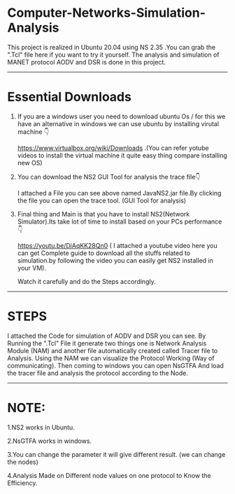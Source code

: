 # Computer-Networks-Simulation-Analysis
This project is realized in Ubuntu 20.04 using NS 2.35 .You can grab the ".Tcl" file here if you want to try it yourself. The analysis and simulation of MANET protocol AODV and DSR is done in this project.

----------------------------------------------------------------------------------------------------------------------------------------------------------------------

# Essential Downloads

1. If you are a windows user you need to download ubuntu Os / for this we have an alternative in windows we can use ubuntu by installing virutal machine 👇

    https://www.virtualbox.org/wiki/Downloads .(You can refer yotube videos to install the virtual machine it quite easy thing compare installing new OS)

2. You can download the NS2 GUI Tool for analysis the trace file👇

    I attached a File you can see above named JavaNS2.jar file.By clicking the file you can open the trace tool. (GUI Tool for analysis)

3. Final thing and Main is that you have to install NS2(Network Simulator).Its take lot of time to install based on your PCs performance 👇

    https://youtu.be/DiAqKK28Qn0 ( I attached a youtube video here you can get Complete guide to download all the stuffs related to simulation.by following the video you     can easily get NS2 installed in your VM).
    
    Watch it carefully and do the Steps accordingly.

-----------------------------------------------------------------------------------------------------------------------------------------------------------------------
# STEPS

I attached the Code for simulation of AODV and DSR you can see. By Running the ".Tcl" File it generate two things one is Network Analysis Module (NAM) and another file automatically created called Tracer file to Analysis. Using the NAM we can visualize the Protocol Working (Way of communicating). Then coming to windows you can open NsGTFA And load the tracer file and analysis the protocol according to the Node.

-----------------------------------------------------------------------------------------------------------------------------------------------------------------------
# NOTE:

1.NS2 works in Ubuntu.

2.NsGTFA works in windows.

3.You can change the parameter it will give different result. (we can change the nodes)

4.Analysis Made on Different node values on one protocol to Know the Efficiency.

